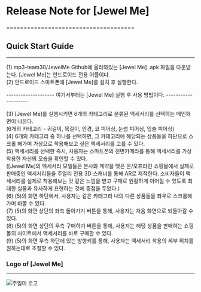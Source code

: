 # Release Note for [Jewel Me]     
=====================================     
     
## Quick Start Guide     
--------------------     
     
(1) mp3-team30/JewelMe Github에 올라와있는 [Jewel Me] .apk 파일을 다운받는다. [Jewel Me]는 안드로이드 전용 어플이다.     
(2) 안드로이드 스마트폰에 [Jewel Me]를 설치 후 실행한다.     
     
--------------------   여기서부터는 [Jewel Me] 실행 후 사용 방법이다.   --------------------     

(3) [Jewel Me]를 실행시키면 6개의 카테고리로 분류된 액세서리를 선택하는 메인화면이 나온다.   
    (6개의 카테고리 - 귀걸이, 목걸이, 안경, 코 피어싱, 눈썹 피어싱, 입술 피어싱)       
(4) 6개의 카테고리 중 하나를 선택하면, 그 카테고리에 해당되는 상품들을 하단으로 스크롤 해가며 가상으로 착용해보고 싶은 액세서리를 고를 수 있다.     
(5) 액세서리를 선택한 즉시, 사용자는 스마트폰의 전면카메라를 통해 액세서리를 가상착용한 자신의 모습을 확인할 수 있다.    
    ([Jewel Me]의 액세서리 모델들은 본사와 계약을 맺은 온/오프라인 쇼핑몰에서 실제로 판매중인 액세서리들을 주얼리 전용 3D 스캐너를 통해 AR로 제작한다. 소비자들이 액세서리를 실제로 착용해보는 것 같은 느낌을 받고 구매로 원활하게 이어질 수 있도록 최대한 실물과 유사하게 표현하는 것에 중점을 두었다.)     
(6) (5)의 화면 하단에서, 사용자는 같은 카테고리 내의 다른 상품들을 좌우로 스크롤해가며 바꿀 수 있다.        
(7) (5)의 화면 상단의 좌측 돌아가기 버튼을 통해, 사용자는 처음 화면으로 되돌아갈 수 있다.          
(8) (5)의 화면 상단의 우측 구매하기 버튼을 통해, 사용자는 해당 상품을 판매하는 쇼핑몰의 사이트에서 액세서리를 바로 구매할 수 있다.        
(9) (5)의 화면 우측 하단에 있는 방향키를 통해, 사용자는 액세서리 착용의 세부 위치를 원하는대로 조절할 수 있다.        

### Logo of [Jewel Me]
----------------------
![주얼미 로고](https://user-images.githubusercontent.com/89959606/172970395-227150a2-3c5e-405d-935f-19a884f0c875.png)
